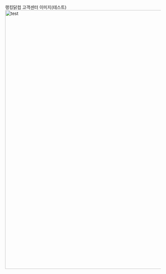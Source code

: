 랭킹닭컴 고객센터 이미지(테스트)
<img width="837" alt="test" src="https://github.com/user-attachments/assets/dd83a120-5c0d-4831-bc6f-bd6ea248dc1f">
